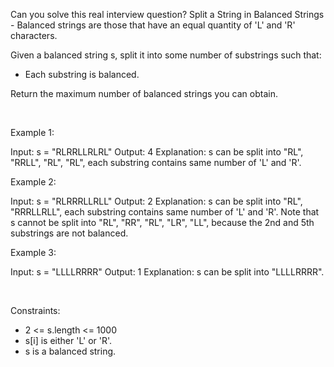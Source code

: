 Can you solve this real interview question? Split a String in Balanced Strings - Balanced strings are those that have an equal quantity of 'L' and 'R' characters.

Given a balanced string s, split it into some number of substrings such that:

 * Each substring is balanced.

Return the maximum number of balanced strings you can obtain.

 

Example 1:


Input: s = "RLRRLLRLRL"
Output: 4
Explanation: s can be split into "RL", "RRLL", "RL", "RL", each substring contains same number of 'L' and 'R'.


Example 2:


Input: s = "RLRRRLLRLL"
Output: 2
Explanation: s can be split into "RL", "RRRLLRLL", each substring contains same number of 'L' and 'R'.
Note that s cannot be split into "RL", "RR", "RL", "LR", "LL", because the 2nd and 5th substrings are not balanced.

Example 3:


Input: s = "LLLLRRRR"
Output: 1
Explanation: s can be split into "LLLLRRRR".


 

Constraints:

 * 2 <= s.length <= 1000
 * s[i] is either 'L' or 'R'.
 * s is a balanced string.